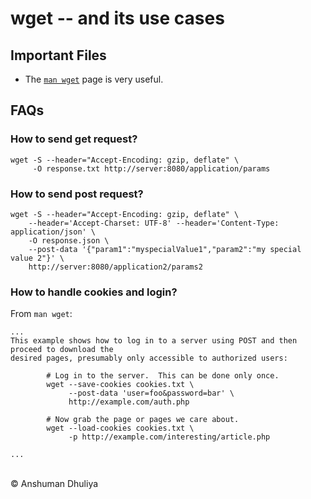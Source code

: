 wget -- and its use cases
====================

Important Files
----------------------
* The [`man wget`](man_wget.txt) page is very useful.

FAQs
---------------------
### How to send get request?

    wget -S --header="Accept-Encoding: gzip, deflate" \
         -O response.txt http://server:8080/application/params

### How to send post request?

    wget -S --header="Accept-Encoding: gzip, deflate" \
        --header='Accept-Charset: UTF-8' --header='Content-Type: application/json' \
        -O response.json \
        --post-data '{"param1":"myspecialValue1","param2":"my special value 2"}' \
        http://server:8080/application2/params2

### How to handle cookies and login?
From `man wget`:
    
    ...
    This example shows how to log in to a server using POST and then proceed to download the
    desired pages, presumably only accessible to authorized users:
    
            # Log in to the server.  This can be done only once.
            wget --save-cookies cookies.txt \
                 --post-data 'user=foo&password=bar' \
                 http://example.com/auth.php
    
            # Now grab the page or pages we care about.
            wget --load-cookies cookies.txt \
                 -p http://example.com/interesting/article.php

    ...
    
   
<div class="footer">
<br/>
&copy; Anshuman Dhuliya
<br/>
</div>

